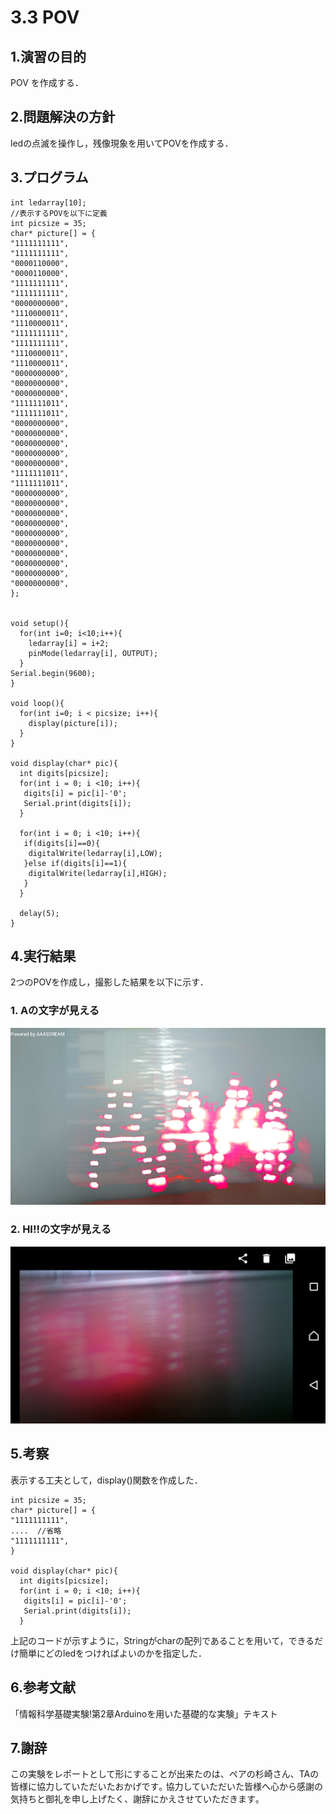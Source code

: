 # 3.3 POV

## 1.演習の目的

POV を作成する．

## 2.問題解決の方針
ledの点滅を操作し，残像現象を用いてPOVを作成する．

## 3.プログラム

```Arduino
int ledarray[10];
//表示するPOVを以下に定義
int picsize = 35;
char* picture[] = {
"1111111111",
"1111111111",
"0000110000",
"0000110000",
"1111111111",
"1111111111",
"0000000000",
"1110000011",
"1110000011",
"1111111111",
"1111111111",
"1110000011",
"1110000011",
"0000000000",
"0000000000",
"0000000000",
"1111111011",
"1111111011",
"0000000000",
"0000000000",
"0000000000",
"0000000000",
"0000000000",
"1111111011",
"1111111011",
"0000000000",
"0000000000",
"0000000000",
"0000000000",
"0000000000",
"0000000000",
"0000000000",
"0000000000",
"0000000000",
"0000000000",
};


void setup(){
  for(int i=0; i<10;i++){
    ledarray[i] = i+2;
    pinMode(ledarray[i], OUTPUT);
  }
Serial.begin(9600);
}

void loop(){
  for(int i=0; i < picsize; i++){
    display(picture[i]);
  }
}

void display(char* pic){
  int digits[picsize];
  for(int i = 0; i <10; i++){
   digits[i] = pic[i]-'0';
   Serial.print(digits[i]);
  }

  for(int i = 0; i <10; i++){
   if(digits[i]==0){
    digitalWrite(ledarray[i],LOW);
   }else if(digits[i]==1){
    digitalWrite(ledarray[i],HIGH);
   }
  }

  delay(5);
}
```


## 4.実行結果

2つのPOVを作成し，撮影した結果を以下に示す．
### 1. Aの文字が見える<br>
![](A.jpg "A")
### 2. HI!!の文字が見える<br>
![](HI.png "Hi")


## 5.考察
表示する工夫として，display()関数を作成した．

```Arduino
int picsize = 35;
char* picture[] = {
"1111111111",
....  //省略
"1111111111",
}

void display(char* pic){
  int digits[picsize];
  for(int i = 0; i <10; i++){
   digits[i] = pic[i]-'0';
   Serial.print(digits[i]);
  }
```
上記のコードが示すように，Stringがcharの配列であることを用いて，できるだけ簡単にどのledをつければよいのかを指定した．

## 6.参考文献

「情報科学基礎実験!第2章Arduinoを用いた基礎的な実験」テキスト

## 7.謝辞

この実験をレポートとして形にすることが出来たのは、ペアの杉崎さん、TAの皆様に協力していただいたおかげです｡ 協力していただいた皆様へ心から感謝の気持ちと御礼を申し上げたく、謝辞にかえさせていただきます｡

